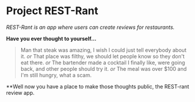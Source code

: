 # **Project REST-Rant**

*REST-Rant is an app where users can create reviews for restaurants.*



**Have you ever thought to yourself...**

> Man that steak was amazing, I wish I could just tell everybody about it.
*or* 
> That place was filthy, we should let people know so they don't eat there.
*or*
> The bartender made a cocktail I finally like, were going back, and other people should try it.
*or* 
> The meal was over $100 and I'm still hungry, what a scam.

**Well now you have a place to make those thoughts public, the REST-rant review app.